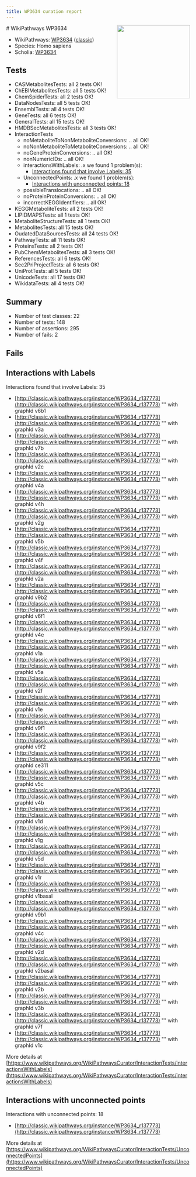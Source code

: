 ```yaml
---
title: WP3634 curation report
---
```


<img style="float: right; width: 200px" src="https://upload.wikimedia.org/wikipedia/commons/thumb/8/83/Wplogo_with_text_500.png/640px-Wplogo_with_text_500.png" />
# WikiPathways WP3634

* WikiPathways: [WP3634](https://wikipathways.org/pathways/WP3634) ([classic](https://classic.wikipathways.org/instance/WP3634))
* Species: Homo sapiens
* Scholia: [WP3634](https://scholia.toolforge.org/wikipathways/WP3634)
## Tests
* CASMetabolitesTests: all 2 tests OK!
* ChEBIMetabolitesTests: all 5 tests OK!
* ChemSpiderTests: all 2 tests OK!
* DataNodesTests: all 5 tests OK!
* EnsemblTests: all 4 tests OK!
* GeneTests: all 6 tests OK!
* GeneralTests: all 15 tests OK!
* HMDBSecMetabolitesTests: all 3 tests OK!
* InteractionTests
    * noMetaboliteToNonMetaboliteConversions: .. all OK!
    * noNonMetaboliteToMetaboliteConversions: .. all OK!
    * noGeneProteinConversions: .. all OK!
    * nonNumericIDs: .. all OK!
    * interactionsWithLabels: .x we found 1 problem(s):
        * [Interactions found that involve Labels: 35](#fe97a8fb)
    * UnconnectedPoints: .x we found 1 problem(s):
        * [Interactions with unconnected points: 18](#7f1d407f)
    * possibleTranslocations: .. all OK!
    * noProteinProteinConversions: .. all OK!
    * incorrectKEGGIdentifiers: .. all OK!
* KEGGMetaboliteTests: all 2 tests OK!
* LIPIDMAPSTests: all 1 tests OK!
* MetaboliteStructureTests: all 1 tests OK!
* MetabolitesTests: all 15 tests OK!
* OudatedDataSourcesTests: all 24 tests OK!
* PathwayTests: all 11 tests OK!
* ProteinsTests: all 2 tests OK!
* PubChemMetabolitesTests: all 3 tests OK!
* ReferencesTests: all 6 tests OK!
* Sec2PriProjectTests: all 6 tests OK!
* UniProtTests: all 5 tests OK!
* UnicodeTests: all 17 tests OK!
* WikidataTests: all 4 tests OK!


## Summary

* Number of test classes: 22
* Number of tests: 148
* Number of assertions: 295
* Number of fails: 2

## Fails

<a name="fe97a8fb" />

## Interactions with Labels

Interactions found that involve Labels: 35

* [http://classic.wikipathways.org/instance/WP3634_r137773](http://classic.wikipathways.org/instance/WP3634_r137773) "" with graphId v6b1
* [http://classic.wikipathways.org/instance/WP3634_r137773](http://classic.wikipathways.org/instance/WP3634_r137773) "" with graphId v3a
* [http://classic.wikipathways.org/instance/WP3634_r137773](http://classic.wikipathways.org/instance/WP3634_r137773) "" with graphId v7b
* [http://classic.wikipathways.org/instance/WP3634_r137773](http://classic.wikipathways.org/instance/WP3634_r137773) "" with graphId v2c
* [http://classic.wikipathways.org/instance/WP3634_r137773](http://classic.wikipathways.org/instance/WP3634_r137773) "" with graphId v4a
* [http://classic.wikipathways.org/instance/WP3634_r137773](http://classic.wikipathways.org/instance/WP3634_r137773) "" with graphId v4h
* [http://classic.wikipathways.org/instance/WP3634_r137773](http://classic.wikipathways.org/instance/WP3634_r137773) "" with graphId v2g
* [http://classic.wikipathways.org/instance/WP3634_r137773](http://classic.wikipathways.org/instance/WP3634_r137773) "" with graphId v5b
* [http://classic.wikipathways.org/instance/WP3634_r137773](http://classic.wikipathways.org/instance/WP3634_r137773) "" with graphId v4f
* [http://classic.wikipathways.org/instance/WP3634_r137773](http://classic.wikipathways.org/instance/WP3634_r137773) "" with graphId v2a
* [http://classic.wikipathways.org/instance/WP3634_r137773](http://classic.wikipathways.org/instance/WP3634_r137773) "" with graphId v9b2
* [http://classic.wikipathways.org/instance/WP3634_r137773](http://classic.wikipathways.org/instance/WP3634_r137773) "" with graphId v6f1
* [http://classic.wikipathways.org/instance/WP3634_r137773](http://classic.wikipathways.org/instance/WP3634_r137773) "" with graphId v4e
* [http://classic.wikipathways.org/instance/WP3634_r137773](http://classic.wikipathways.org/instance/WP3634_r137773) "" with graphId v1a
* [http://classic.wikipathways.org/instance/WP3634_r137773](http://classic.wikipathways.org/instance/WP3634_r137773) "" with graphId v5a
* [http://classic.wikipathways.org/instance/WP3634_r137773](http://classic.wikipathways.org/instance/WP3634_r137773) "" with graphId v2f
* [http://classic.wikipathways.org/instance/WP3634_r137773](http://classic.wikipathways.org/instance/WP3634_r137773) "" with graphId v1e
* [http://classic.wikipathways.org/instance/WP3634_r137773](http://classic.wikipathways.org/instance/WP3634_r137773) "" with graphId v9f1
* [http://classic.wikipathways.org/instance/WP3634_r137773](http://classic.wikipathways.org/instance/WP3634_r137773) "" with graphId v9f2
* [http://classic.wikipathways.org/instance/WP3634_r137773](http://classic.wikipathways.org/instance/WP3634_r137773) "" with graphId ce311
* [http://classic.wikipathways.org/instance/WP3634_r137773](http://classic.wikipathways.org/instance/WP3634_r137773) "" with graphId v5c
* [http://classic.wikipathways.org/instance/WP3634_r137773](http://classic.wikipathways.org/instance/WP3634_r137773) "" with graphId v4b
* [http://classic.wikipathways.org/instance/WP3634_r137773](http://classic.wikipathways.org/instance/WP3634_r137773) "" with graphId v1d
* [http://classic.wikipathways.org/instance/WP3634_r137773](http://classic.wikipathways.org/instance/WP3634_r137773) "" with graphId v1g
* [http://classic.wikipathways.org/instance/WP3634_r137773](http://classic.wikipathways.org/instance/WP3634_r137773) "" with graphId v5d
* [http://classic.wikipathways.org/instance/WP3634_r137773](http://classic.wikipathways.org/instance/WP3634_r137773) "" with graphId v1r
* [http://classic.wikipathways.org/instance/WP3634_r137773](http://classic.wikipathways.org/instance/WP3634_r137773) "" with graphId v1basal
* [http://classic.wikipathways.org/instance/WP3634_r137773](http://classic.wikipathways.org/instance/WP3634_r137773) "" with graphId v9b1
* [http://classic.wikipathways.org/instance/WP3634_r137773](http://classic.wikipathways.org/instance/WP3634_r137773) "" with graphId v4c
* [http://classic.wikipathways.org/instance/WP3634_r137773](http://classic.wikipathways.org/instance/WP3634_r137773) "" with graphId v2d
* [http://classic.wikipathways.org/instance/WP3634_r137773](http://classic.wikipathways.org/instance/WP3634_r137773) "" with graphId v2basal
* [http://classic.wikipathways.org/instance/WP3634_r137773](http://classic.wikipathways.org/instance/WP3634_r137773) "" with graphId v2b
* [http://classic.wikipathways.org/instance/WP3634_r137773](http://classic.wikipathways.org/instance/WP3634_r137773) "" with graphId v3b
* [http://classic.wikipathways.org/instance/WP3634_r137773](http://classic.wikipathways.org/instance/WP3634_r137773) "" with graphId v7f
* [http://classic.wikipathways.org/instance/WP3634_r137773](http://classic.wikipathways.org/instance/WP3634_r137773) "" with graphId v1c


More details at [https://www.wikipathways.org/WikiPathwaysCurator/InteractionTests/interactionsWithLabels](https://www.wikipathways.org/WikiPathwaysCurator/InteractionTests/interactionsWithLabels)

<a name="7f1d407f" />

## Interactions with unconnected points

Interactions with unconnected points: 18

* [http://classic.wikipathways.org/instance/WP3634_r137773](http://classic.wikipathways.org/instance/WP3634_r137773)


More details at [https://www.wikipathways.org/WikiPathwaysCurator/InteractionTests/UnconnectedPoints](https://www.wikipathways.org/WikiPathwaysCurator/InteractionTests/UnconnectedPoints)


